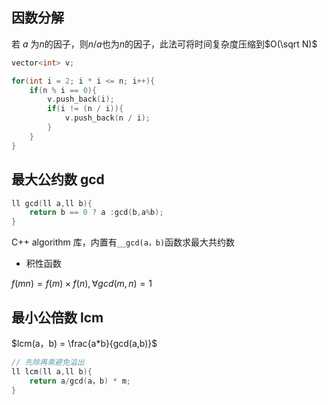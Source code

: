 <!--
 * @Description: 
 * @Version: 1.0
 * @Author: DaLao
 * @Email: dalao_li@163.com
 * @Date: 2021-11-24 21:45:43
 * @LastEditors: DaLao
 * @LastEditTime: 2021-12-08 22:21:11
-->

## 因数分解

若 $a$ 为$n$的因子，则$n/a$也为$n$的因子，此法可将时间复杂度压缩到$O(\sqrt N)$

```c
vector<int> v;

for(int i = 2; i * i <= n; i++){
    if(n % i == 0){
        v.push_back(i);
        if(i != (n / i)){
            v.push_back(n / i);
        }
    }
}
```

## 最大公约数 gcd

```c
ll gcd(ll a,ll b){
    return b == 0 ? a :gcd(b,a%b);
}
```
C++ algorithm 库，内置有`__gcd(a，b)`函数求最大共约数

- 积性函数

$f(mn) = f(m) \times f(n), \forall gcd(m,n) = 1$


## 最小公倍数 lcm

$lcm(a，b) = \frac{a*b}{gcd(a,b)}$

```c
// 先除再乘避免溢出
ll lcm(ll a,ll b){
    return a/gcd(a，b) * m;
}
```

